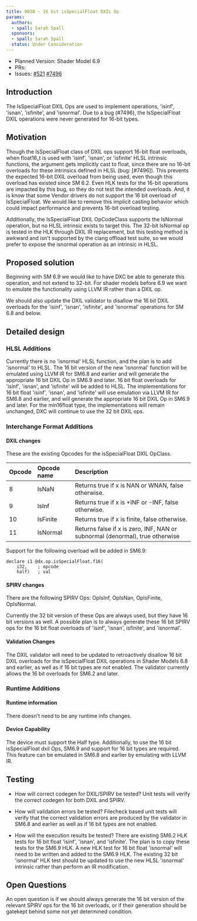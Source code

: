 ```yaml
---
title: 0038 - 16 bit isSpecialFloat DXIL Op
params:
  authors:
  - spall: Sarah Spall
  sponsors:
  - spall: Sarah Spall
  status: Under Consideration
---
```



 
* Planned Version: Shader Model 6.9
* PRs:
* Issues: [#521](https://github.com/microsoft/hlsl-specs/issues/521)
  [#7496](https://github.com/microsoft/DirectXShaderCompiler/issues/7496)

## Introduction

The IsSpecialFloat DXIL Ops are used to implement operations, 'isinf', 'isnan',
'isfinite', and 'isnormal'. Due to a bug (#7496), the IsSpecialFloat DXIL
operations were never generated for 16-bit types.

## Motivation

Though the IsSpecialFloat class of DXIL ops support 16-bit float overloads,
when float16_t is used with 'isinf', 'isnan', or 'isfinite' HLSL intrinsic
functions, the argument gets implicitly cast to float, since there are no
16-bit overloads for these intrinsics defined in HLSL (bug: [#7496]).
This prevents the expected 16-bit DXIL overload from being used, even though
this overload has existed since SM 6.2.  Even HLK tests for the 16-bit
operations are impacted by this bug, so they do not test the intended overloads.
And, it is know that some Vendor drivers do not support the 16 bit overload
of IsSpecialFloat.
We would like to remove this implicit casting behavior which could impact
performance and prevents 16-bit overload testing.

Additionally, the IsSpecialFloat DXIL OpCodeClass supports the IsNormal
operation, but no HLSL intrinsic exists to target this. The 32-bit IsNormal op
is tested in the HLK through DXIL IR replacement, but this testing method is
awkward and isn't supported by the clang offload test suite, so we would prefer
to expose the isnormal operation as an intrinsic in HLSL.

## Proposed solution

Beginning with SM 6.9 we would like to have DXC be able to generate this
operation, and not extend to 32-bit.  For shader models before 6.9 we want to
emulate the functionality using LLVM IR rather than a DXIL op.

We should also update the DXIL validator to disallow the 16 bit DXIL overloads
for the 'isinf', 'isnan', 'isfinite', and 'isnormal' operations for SM 6.8 and
below.

## Detailed design

### HLSL Additions

Currently there is no 'isnormal' HLSL function, and the plan is to add 'isnormal'
to HLSL.  The 16 bit version of the new 'isnormal' function will be emulated
using LLVM IR for SM6.8 and earlier and will generate the appropriate 16 bit DXIL
Op in SM6.9 and later.
16 bit float overloads for 'isinf', 'isnan', and 'isfinite' will be added to HLSL.
The implementations for 16 bit float 'isinf', 'isnan', and 'isfinite' will use
emulation via LLVM IR for SM6.8 and earlier, and will generate the appropriate
16 bit DXIL Op in SM6.9 and later. For the min16float type, the implementations
will remain unchanged, DXC will continue to use the 32 bit DXIL ops.

### Interchange Format Additions

#### DXIL changes

These are the existing Opcodes for the isSpecialFloat DXIL OpClass.

| Opcode | Opcode name | Description
|:---    |:---         |:---
8        | IsNaN       | Returns true if x is NAN or WNAN, false otherwise.
9        | IsInf       | Returns true if x is +INF or -INF, false otherwise.
10       | IsFinite    | Returns true if x is finite, false otherwise.
11       | IsNormal    | Returns false if x is zero, INF, NAN or subnormal (denormal), true otherwise

Support for the following overload will be added in SM6.9:
```DXIL
declare i1 @dx.op.isSpecialFloat.f16(
    i32,    ; opcode
    half)   ; val
```

#### SPIRV changes

There are the following SPIRV Ops:
OpIsInf, OpIsNan, OpIsFinite, OpIsNormal.

Currently the 32 bit version of these Ops are always used, but they
have 16 bit versions as well.  A possible plan is to always generate these 16
bit SPIRV ops for the 16 bit float overloads of 'isinf', 'isnan', isfinite',
and 'isnormal'.

#### Validation Changes

The DXIL validator will need to be updated to retroactively disallow 16 bit DXIL
overloads for the isSpecialFloat DXIL operations in Shader Models 6.8 and
earlier, as well as if 16 bit types are not enabled.  The validator currently
allows the 16 bit overloads for SM6.2 and later.

### Runtime Additions

#### Runtime information

There doesn't need to be any runtime info changes.

#### Device Capability

The device must support the Half type.
Additionally, to use the 16 bit isSpecialFloat dxil Ops, SM6.9 and support for
16 bit types are required. This feature can be emulated in SM6.8 and earlier by
emulating with LLVM IR.

## Testing

* How will correct codegen for DXIL/SPIRV be tested?
Unit tests will verify the correct codegen for both DXIL and SPIRV.

* How will validation errors be tested?
Filecheck based unit tests will verify that the correct validation errors are
produced by the validator in SM6.8 and earlier as well as if 16 bit types are
not enabled.

* How will the execution results be tested?
There are existing SM6.2 HLK tests for 16 bit float 'isinf', 'isnan',
and 'isfinite'. The plan is to copy these tests for the SM6.9 HLK.
A new HLK test for 16 bit float 'isnormal' will need to be written and added
to the SM6.9 HLK.  The existing 32 bit 'isnormal' HLK test should be updated to
use the new HLSL 'isnormal' intrinsic rather than perform an IR modification.

## Open Questions

An open question is if we should always
generate the 16 bit version of the relevant SPIRV ops for the 16 bit overloads,
or if their generation should be gatekept behind some not yet determined condition.


